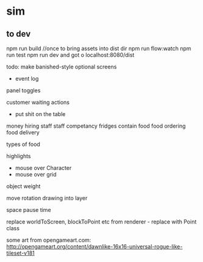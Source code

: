 # sim

## to dev

npm run build //once to bring assets into dist dir
npm run flow:watch
npm run test
npm run dev
and got o localhost:8080/dist


todo:
make banished-style optional screens
 - event log

panel toggles

customer waiting actions
 - put shit on the table

 money
 hiring staff
staff competancy
fridges contain food
food ordering
food delivery

types of food

highlights
 - mouse over Character
 - mouse over grid


object weight

move rotation drawing into layer


space pause time

replace worldToScreen, blockToPoint etc from renderer - replace with Point class


some art from opengameart.com:
http://opengameart.org/content/dawnlike-16x16-universal-rogue-like-tileset-v181
